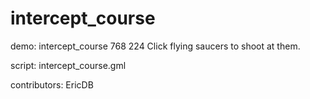 intercept_course
================

demo: intercept_course 768 224
Click flying saucers to shoot at them.

script: intercept_course.gml

contributors: EricDB
